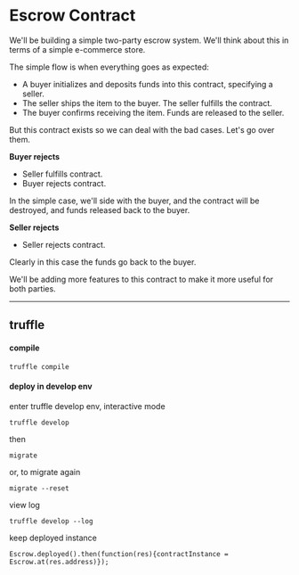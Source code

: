 # Escrow Contract

We'll be building a simple two-party escrow system. We'll think about this in terms of a simple e-commerce store.

The simple flow is when everything goes as expected:

- A buyer initializes and deposits funds into this contract, specifying a seller.
- The seller ships the item to the buyer. The seller fulfills the contract.
- The buyer confirms receiving the item. Funds are released to the seller.

But this contract exists so we can deal with the bad cases. Let's go over them.

**Buyer rejects**

- Seller fulfills contract.
- Buyer rejects contract.

In the simple case, we'll side with the buyer, and the contract will be destroyed, and funds released back to the buyer.

**Seller rejects**

- Seller rejects contract.

Clearly in this case the funds go back to the buyer.

We'll be adding more features to this contract to make it more useful for both parties.

------------------------------

## truffle



#### compile

```
truffle compile
```

#### deploy in develop env

enter truffle develop env, interactive mode

```
truffle develop
```

then

```
migrate
```
or, to migrate again

```
migrate --reset
```

view log

```
truffle develop --log
```

keep deployed instance

```
Escrow.deployed().then(function(res){contractInstance = Escrow.at(res.address)});
```
